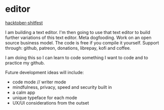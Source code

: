 # editor

[hacktober-shitfest](https://img.shields.io/github/hacktoberfest/2020/github/hub?label=shitoberfest&logo=digitalocean&logoColor=7a5901)

I am building a text editor. I'm then going to use that text editor to build further variations of this text editor. Meta dogfooding. Work on an open source business model. The code is free if you compile it yourself. Support through: github, patreon, donations, librepay, kofi and coffee.

I am doing this so I can learn to code something I want to code and to practice my github.

Future development ideas will include:
* code mode // writer mode
* mindfulness, privacy, speed and security built in
* a calm app
* unique typeface for each mode
* UX/UI considerations from the outset
